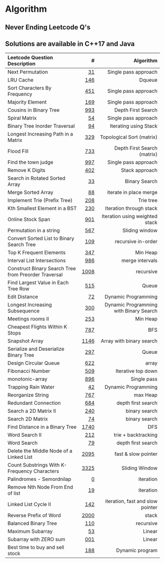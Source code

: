 # Algorithm
Never Ending Leetcode Q's
-----------------------------------------
Solutions are available in C++17 and Java
-----------------------------------------
|Leetcode Question Description|#|Algorithm|
|:-------------------|----------------:|-----:|
|Next Permutation|[31](LC31.cpp)|Single pass approach|
|LRU Cache|[146](LC146.java)|Dqueue|
|Sort Characters By Frequency|[451](LC451.cpp)|Single pass approach|
|Majority Element|[169](LC169.cpp)|Single pass approach|
|Cousins in Binary Tree|[993](LC993.java)|Depth First Search|
|Spiral Matrix|[54](LC54.cpp)|Single pass approach|
|Binary Tree Inorder Traversal|[94](LC94.java)|Iterating using Stack|
|Longest Increasing Path in a Matrix|[329](LC329.cpp)|Topological Sort (matrix)|
|Flood Fill|[733](LC733.java)|Depth First Search (matrix)|
|Find the town judge|[997](LC997.cpp)|Single pass approach|
|Remove K Digits|[402](LC402.cpp)|Stack approach|
|Search in Rotated Sorted Array|[33](LC33.java)|Binary Search|
|Merge Sorted Array|[88](LC88.cpp)|iterate in place merge|
|Implement Trie (Prefix Tree)|[208](LC208.java)|Trie tree|
|Kth Smallest Element in a BST|[230](LC230.java)|Iteration through stack|
|Online Stock Span|[901](LC901.java)|Iteration using weighted stack|
|Permutation in a string|[567](LC567.java)|Sliding window|
|Convert Sorted List to Binary Search Tree|[109](LC109.java)|recursive in-order|
|Top K Frequent Elements|[347](LC347.cpp)|Min Heap|
|Interval List Intersections|[986](LC986.java)|merge intervals|
|Construct Binary Search Tree from Preorder Traversal|[1008](LC1008.java)|recursive|
|Find Largest Value in Each Tree Row|[515](LC515.cpp)|Queue|
|Edit Distance|[72](LC72.cpp)|Dynamic Programming|
|Longest Increasing Subsequence|[300](LC300.cpp)|Dynamic Programming with Binary Search|
|Meetings rooms II|[253](LC253.java)|Min Heap|
|Cheapest Flights Within K Stops|[787](LC787.cpp)|BFS|
|Snapshot Array|[1146](LC1146.cpp)|Array with binary search|
|Serialize and Deserialize Binary Tree|[297](LC297.cpp)|Queue|
|Design Circular Queue|[622](LC622.cpp)|array|
|Fibonacci Number|[509](LC509.cpp)|Iterative top down|
|monotonic-array|[896](LC896.cpp)|Single pass|
|Trapping Rain Water|[42](LC42.java)|Dynamic Programming|
|Reorganize String|[767](LC767.cpp)|max Heap|
|Redundant Connection|[684](LC684.java)|depth first search|
|Search a 2D Matrix II|[240](LC240.cpp)|binary search|
|Search 2D Matrix|[74](LC74.java)|binary search|
|Find Distance in a Binary Tree|[1740](LC1740.java)|DFS|
|Word Search II|[212](LC212.cpp)|trie + backtracking|
|Word Search|[79](LC79.java)|depth first search|
|Delete the Middle Node of a Linked List|[2095](LC2095.cpp)|fast & slow pointer|
|Count Substrings With K-Frequency Characters|[3325](LC3325.cpp)|Sliding Window|
|Palindromes - Semordnilap|[0](LC0.cpp)|iteration|
|Remove Nth Node From End of list|[19](LC19.cpp)|iteration|
|Linked List Cycle II|[142](LC142.cpp)|iteration, fast and slow pointer|
|Reverse Prefix of Word|[2000](LC2000.cpp)|stack|
|Balanced Binary Tree|[110](LC110.cpp)|recursive|
|Maximum Subarray|[53](LC53.java)|Linear|
|Subarray with ZERO sum|[001](GFG001.cpp)|Linear|
|Best time to buy and sell stock|[188](LC188.java)|Dynamic program|